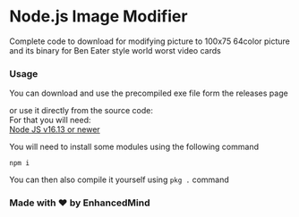 # Node.js Image Modifier 
Complete code to download for modifying picture to 100x75 64color picture and its binary for Ben Eater style world worst video cards  
  
### Usage
You can download and use the precompiled exe file form the releases page  
  
or use it directly from the source code:  
For that you will need:  
[Node JS v16.13 or newer](https://nodejs.org/en/)  
  
You will need to install some modules using the following command  
  
`npm i`  
  
You can then also compile it yourself using `pkg .` command  
  
### Made with ❤️ by EnhancedMind  